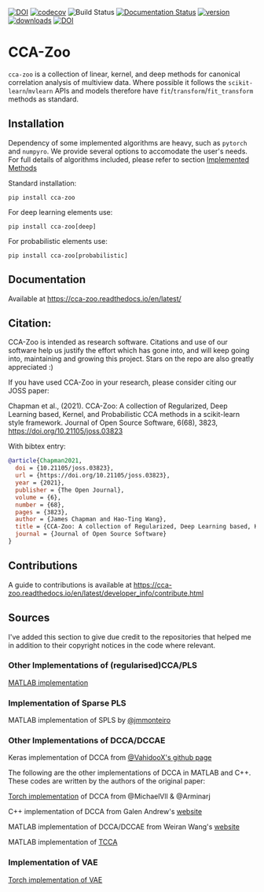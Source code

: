 [![DOI](https://zenodo.org/badge/DOI/10.5281/zenodo.5748062.svg)](https://doi.org/10.5281/zenodo.4382739)
[![codecov](https://codecov.io/gh/jameschapman19/cca_zoo/branch/main/graph/badge.svg?token=JHG9VUB0L8)](https://codecov.io/gh/jameschapman19/cca_zoo)
![Build Status](https://github.com/jameschapman19/cca_zoo/actions/workflows/python-package.yml/badge.svg)
[![Documentation Status](https://readthedocs.org/projects/cca-zoo/badge/?version=latest)](https://cca-zoo.readthedocs.io/en/latest/?badge=latest)
[![version](https://img.shields.io/pypi/v/cca-zoo)](https://pypi.org/project/cca-zoo/)
[![downloads](https://img.shields.io/pypi/dm/cca-zoo)](https://pypi.org/project/cca-zoo/)
[![DOI](https://joss.theoj.org/papers/10.21105/joss.03823/status.svg)](https://doi.org/10.21105/joss.03823)

# CCA-Zoo

`cca-zoo` is a collection of linear, kernel, and deep methods for canonical correlation analysis of multiview data. 
Where possible it follows the `scikit-learn`/`mvlearn` APIs and models therefore have `fit`/`transform`/`fit_transform` methods as standard.

## Installation

Dependency of some implemented algorithms are heavy, such as `pytorch` and `numpyro`. 
We provide several options to accomodate the user's needs.
For full details of algorithms included, please refer to section [Implemented Methods](#implemented-methods)

Standard installation: 

```
pip install cca-zoo
```
For deep learning elements use:
```
pip install cca-zoo[deep]
```

For probabilistic elements use:
```
pip install cca-zoo[probabilistic]
```
## Documentation
Available at https://cca-zoo.readthedocs.io/en/latest/
  
## Citation:
CCA-Zoo is intended as research software. Citations and use of our software help us justify the effort which has gone into, and will keep going into, maintaining and growing this project. Stars on the repo are also greatly appreciated :)

If you have used CCA-Zoo in your research, please consider citing our JOSS paper:

Chapman et al., (2021). CCA-Zoo: A collection of Regularized, Deep Learning based, Kernel, and Probabilistic CCA methods in a scikit-learn style framework. Journal of Open Source Software, 6(68), 3823, https://doi.org/10.21105/joss.03823

With bibtex entry:

```bibtex
@article{Chapman2021,
  doi = {10.21105/joss.03823},
  url = {https://doi.org/10.21105/joss.03823},
  year = {2021},
  publisher = {The Open Journal},
  volume = {6},
  number = {68},
  pages = {3823},
  author = {James Chapman and Hao-Ting Wang},
  title = {CCA-Zoo: A collection of Regularized, Deep Learning based, Kernel, and Probabilistic CCA methods in a scikit-learn style framework},
  journal = {Journal of Open Source Software}
}
```

## Contributions
A guide to contributions is available at https://cca-zoo.readthedocs.io/en/latest/developer_info/contribute.html

## Sources

I've added this section to give due credit to the repositories that helped me in addition to their copyright notices in
the code where relevant.

### Other Implementations of (regularised)CCA/PLS

[MATLAB implementation](https://github.com/anaston/PLS_CCA_framework)

### Implementation of Sparse PLS

MATLAB implementation of SPLS by [@jmmonteiro](https://github.com/jmmonteiro/spls)

### Other Implementations of DCCA/DCCAE

Keras implementation of DCCA from [@VahidooX's github page](https://github.com/VahidooX)

The following are the other implementations of DCCA in MATLAB and C++. These codes are written by the authors of the original paper:

[Torch implementation](https://github.com/Michaelvll/DeepCCA) of DCCA from @MichaelVll & @Arminarj

C++ implementation of DCCA from Galen Andrew's [website](https://homes.cs.washington.edu/~galen/)

MATLAB implementation of DCCA/DCCAE from Weiran Wang's [website](http://ttic.uchicago.edu/~wwang5/dccae.html)

MATLAB implementation of [TCCA](https://github.com/rciszek/mdr_tcca)

### Implementation of VAE

[Torch implementation of VAE](https://github.com/pytorch/examples/tree/master/vae)
